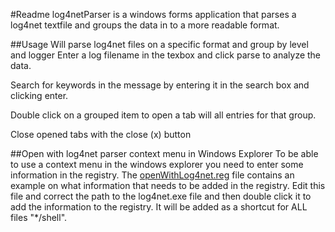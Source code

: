 #Readme
log4netParser is a windows forms application that parses a log4net textfile and groups the data in to a more readable format.

##Usage
Will parse log4net files on a specific format and group by level and logger
Enter a log filename in the texbox and click parse to analyze the data.

Search for keywords in the message by entering it in the search box and clicking enter.

Double click on a grouped item to open a tab will all entries for that group.

Close opened tabs with the close (x) button

##Open with log4net parser context menu in Windows Explorer
To be able to use a context menu in the windows explorer you need to enter some information in the registry.
The [openWithLog4net.reg](log4netParser/openWithLog4netReg.reg) file contains an example on what information that
needs to be added in the registry. Edit this file and correct the path to the log4net.exe file and then double click it 
to add the information to the registry. It will be added as a shortcut for ALL files "*/shell".
